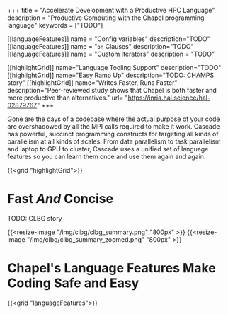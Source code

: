 +++
title = "Accelerate Development with a Productive HPC Language"
description = "Productive Computing with the Chapel programming language"
keywords = ["TODO"]


[[languageFeatures]]
  name = "Config variables"
  description="TODO"
[[languageFeatures]]
  name = "`on` Clauses"
  description="TODO"
[[languageFeatures]]
  name = "Custom Iterators"
  description = "TODO"

[[highlightGrid]]
  name="Language Tooling Support"
  description="TODO"
[[highlightGrid]]
  name="Easy Ramp Up"
  description="TODO: CHAMPS story"
[[highlightGrid]]
  name="Writes Faster, Runs Faster"
  description="Peer-reviewed study shows that Chapel is both faster and more productive than alternatives."
  url= "https://inria.hal.science/hal-02879767"
+++

Gone are the days of a codebase where the actual purpose of your code are overshadowed by all the MPI calls required to make it work. Cascade has powerful, succinct programming constructs for targeting all kinds of parallelism at all kinds of scales. From data parallelism to task parallelism and laptop to GPU to cluster, Cascade uses a unified set of language features so you can learn them once and use them again and again. 

{{<grid "highlightGrid">}}

# Fast _And_ Concise

TODO: CLBG story


{{<resize-image "/img/clbg/clbg_summary.png" "800px" >}}
{{<resize-image "/img/clbg/clbg_summary_zoomed.png" "800px" >}}

# Chapel's Language Features Make Coding Safe and Easy

{{<grid "languageFeatures">}}
